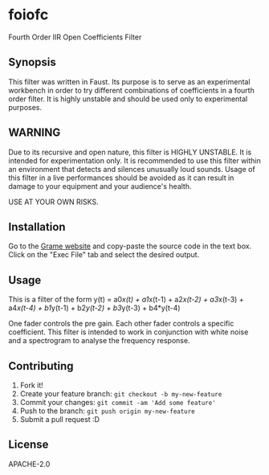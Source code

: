 # foiofc
Fourth Order IIR Open Coefficients Filter

## Synopsis
This filter was written in Faust. Its purpose is to serve as an experimental
workbench in order to try different combinations of coefficients in a fourth 
order filter. It is highly unstable and should be used only to experimental
purposes.

## WARNING
Due to its recursive and open nature, this filter is HIGHLY UNSTABLE. It is
intended for experimentation only. It is recommended to use this filter within
an environment that detects and silences unusually loud sounds. Usage of this
filter in a live performances should be avoided as it can result in damage to
your equipment and your audience's health. 

USE AT YOUR OWN RISKS.

## Installation
Go to the [Grame website](http://faust.grame.fr/index.php/online-examples) and
copy-paste the source code in the text box. Click on the "Exec File" tab and
select the desired output.

## Usage
This is a filter of the form 
y(t) = a0*x(t) + a1*x(t-1) + a2*x(t-2) + a3*x(t-3) + a4*x(t-4)
               + b1*y(t-1) + b2*y(t-2) + b3*y(t-3) + b4*y(t-4)

One fader controls the pre gain. Each other fader controls a specific 
coefficient. This filter is intended to work in conjunction with white noise
and a spectrogram to analyse the frequency response. 

## Contributing
1. Fork it!
2. Create your feature branch: `git checkout -b my-new-feature`
3. Commit your changes: `git commit -am 'Add some feature'`
4. Push to the branch: `git push origin my-new-feature`
5. Submit a pull request :D


## License
APACHE-2.0